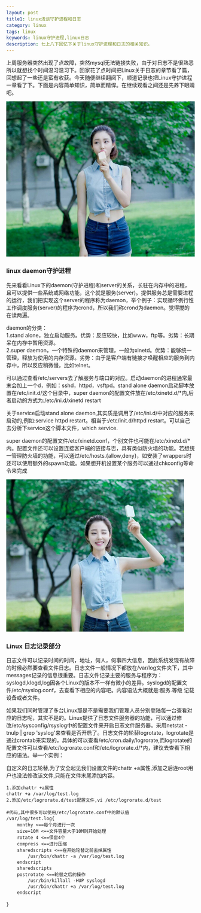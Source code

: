```yaml
---
layout: post
title1: linux浅谈守护进程和日志
category: linux
tags: linux
keywords: linux守护进程,linux日志
description: 七上八下回忆下关于linux守护进程和日志的相关知识。
---
```

<p>上周服务器突然出现了点故障，突然mysql无法链接失败，由于对日志不是很熟悉所以就想找个时间温习温习下。回家花了点时间把Linux关于日志的章节看了篇，回想起了一些还是蛮有收获。今天随便继续翻阅下，顺道记录也把Linux守护进程一章看了下。下面是内容简单知识，简单而精悍。在继续观看之间还是先养下眼睛吧。</p>
<p><img src="/assets/img/beauty/xiaohua-.jpg"></p>

<h3>linux daemon守护进程</h3>

<p>先来看看Linux下的daemon(守护进程)和server的关系，长驻在内存中的进程，且可以提供一些系统或网络功能，这个就是服务(server)。提供服务总是需要进程的运行，我们把实现这个server的程序称为daemon，举个例子：实现循环例行性工作调度服务(server)的程序为crond，所以我们称crond为daemon。觉得搅的在读两遍。</p>
<p>daemon的分类：<br/>
1.stand alone，独立启动服务。优势：反应较快，比如www，ftp等。劣势：长期呆在内存中暂用资源。<br/>
2.super daemon，一个特殊的daemon来管理，一般为xinetd。优势：能够统一管理，释放为使用的内存资源。劣势：由于是客户端有链接才唤醒相应的服务到内存中，所以反应稍微慢，比如telnet。</p>
<p>可以通过查看/etc/servers去了解服务与端口的对应。启动daemon的进程通常最末会加上一个d，例如：sshd，httpd，vsftpd。stand alone daemon启动脚本放置在/etc/init.d/这个目录中，super daemon的配置文件放在/etc/xinetd.d/*内,后者启动的方式为:/etc/ini.d/xinetd restart</p>
<p>关于service启动stand alone daemon,其实质是调用了/etc/ini.d/中对应的服务来启动的,例如:service httpd restart。相当于:/etc/init.d/httpd restart。可以自己去分析下service这个脚本文件，which service.</p>
<p>super daemon的配置文件/etc/xinetd.conf，个别文件也可能在/etc/xinetd.d/*内。配置文件还可以设置连接客户端的链接与否，具有类似防火墙的功能。若想统一管理防火墙的功能，可以通过/etc/hosts.{allow,deny}，如安装了wrappers时还可以使用额外的spawn功能。如果想开机设置某个服务可以通过chkconfig等命令来完成</p>
<p><img src="/assets/img/beauty/xiaohua-1.jpg"></p>

<h3>Linux 日志记录部分</h3>

<p>日志文件可以记录时间的时间，地址，何人，何事四大信息，因此系统发现有故障的时候必然要查看文件日志。日志文件一般情况下都放在/var/log文件夹下，其中messages记录的信息很重要。日志文件记录主要的服务与程序为：syslogd,klogd,log因各个Linux的版本不一样有微小的差异。syslogd的配置文件/etc/rsyslog.conf，去查看下相应的内容吧。内容语法大概就是:服务.等级 记载设备或者文件。</p>
<p>如果我们同时管理了多台Linux那是不是需要我们管理人员分别登陆每一台查看对应的日志呢，其实不是的。Linux提供了日志文件服务器的功能，可以通过修改/etc/sysconfig/rsyslog中的配置文件来开启日志文件服务器。采用netstat -tnulp | grep 'syslog'来查看是否开启了。日志文件的轮替logrotate，logrotate是通过crontab来实现的，具体的可以查看/etc/cron.daily/logrorate,而logrotate的配置文件可以查看/etc/logrorate.conf和/etc/logrorate.d/*内，建议去查看下相应的语法。举一个实例：</p>
<p>自定义的日志轮替,为了安全起见我们设置文件的chattr +a属性,添加之后连root用户也没法修改该文件,只能在文件末尾添加内容。</p>
	
	1.添加chattr +a属性
	chattr +a /var/log/test.log
	2.添加/etc/logrorate.d/test配置文件,vi /etc/logrorate.d/test
	
	#代码,其中很多可以使用/etc/logrotate.conf中的默认值
	/var/log/test.log{
		monthy <==每个月进行一次
		size=10M <==文件容量大于10M则开始处理
		rotate 4 <==保留4个
		compress <==进行压缩
		sharedscripts <==在开始轮替之前去掉属性
			/usr/bin/chattr -a /var/log/test.log
		endscript
		sharedscripts
		postrotate <==轮替之后的操作
			/usr/bin/killall -HUP syslogd
			/usr/bin/chattr +a /var/log/test.log
		endscript			
	
	}

